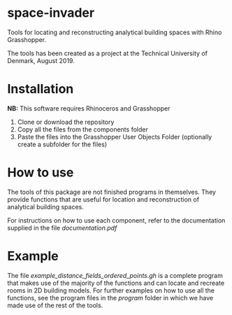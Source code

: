 # space-invader
Tools for locating and reconstructing analytical building spaces with Rhino Grasshopper.

The tools has been created as a project at the Technical University of Denmark, August 2019.

# Installation
<b>NB:</b> This software requires Rhinoceros and Grasshopper
1. Clone or download the repository
2. Copy all the files from the components folder
3. Paste the files into the Grasshopper User Objects Folder (optionally create a subfolder for the files) 

# How to use
The tools of this package are not finished programs in themselves. They provide functions that are useful for location and reconstruction of analytical building spaces.

For instructions on how to use each component, refer to the documentation supplied in the file <i>documentation.pdf</i>

# Example
The file <i>example_distance_fields_ordered_points.gh</i> is a complete program that makes use of the majority of the functions and can locate and recreate rooms in 2D building models. For further examples on how to use all the functions, see the program files in the <i>program</i> folder in which we have made use of the rest of the tools.
